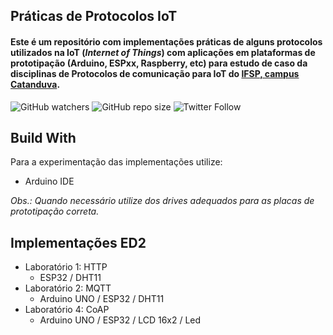 ## Práticas de Protocolos IoT

#### Este é um repositório com implementações práticas de alguns protocolos utilizados na IoT (_Internet of Things_)  com aplicações em plataformas de prototipação (Arduino, ESPxx, Raspberry, etc) para estudo de caso da disciplinas de Protocolos de comunicação para IoT do [IFSP, campus Catanduva](https://ctd.ifsp.edu.br/). 

![GitHub watchers](https://img.shields.io/github/watchers/flaviol-souza/iot-protocols?style=social)
![GitHub repo size](https://img.shields.io/github/repo-size/flaviol-souza/iot-protocols)
![Twitter Follow](https://img.shields.io/twitter/follow/flaviolsouza?style=social)

## Build With
Para a experimentação das implementações utilize: 
* Arduino IDE

_Obs.: Quando necessário utilize dos drives adequados para as placas de prototipação correta._

## Implementações ED2
* Laboratório 1: HTTP
  - ESP32 / DHT11  
* Laboratório 2: MQTT
  - Arduino UNO / ESP32 / DHT11 
* Laboratório 4: CoAP
  - Arduino UNO / ESP32 / LCD 16x2 / Led 
  
